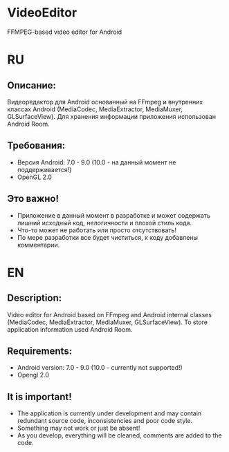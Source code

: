 # VideoEditor
 FFMPEG-based video editor for Android
 
# RU
## Описание:

Видеоредактор для Android основанный на FFmpeg и внутренних классах Android (MediaCodec, MediaExtractor, MediaMuxer, GLSurfaceView).
Для хранения информации приложения использован Android Room.

## Требования:
* Версия Android: 7.0 - 9.0 (10.0 - на данный момент не поддерживается!)
* OpenGL 2.0

## Это важно!

* Приложение в данный момент в разработке и может содержать лишний исходный код, нелогичности и плохой стиль кода. 
* Что-то может не работать или просто отсутствовать!
* По мере разработки все будет чиститься, к коду добавлены комментарии. 

# EN
## Description:

Video editor for Android based on FFmpeg and Android internal classes (MediaCodec, MediaExtractor, MediaMuxer, GLSurfaceView).
To store application information used Android Room.

## Requirements:
* Android version: 7.0 - 9.0 (10.0 - currently not supported!)
* Opengl 2.0

## It is important!

* The application is currently under development and may contain redundant source code, inconsistencies and poor code style.
* Something may not work or just be absent!
* As you develop, everything will be cleaned, comments are added to the code.

